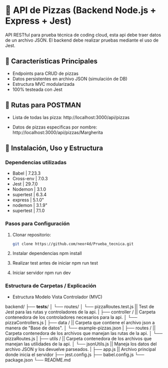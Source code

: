 # 🍕 API de Pizzas (Backend Node.js + Express + Jest)

API RESTful para prueba técnica de coding cloud, esta api debe traer datos de un archivo
JSON. El backend debe realizar pruebas mediante el uso de Jest.

## 📌 Características Principales

- Endpoints para CRUD de pizzas
- Datos persistentes en archivo JSON (simulación de DB)
- Estructura MVC modularizada
- 100% testeada con Jest

## 🔎 Rutas para POSTMAN

- Lista de todas las pizza: http://localhost:3000/api/pizzas

- Datos de pizzas especificas por nombre: http://localhost:3000/api/pizzas/Margherita

## 🚀 Instalación, Uso y Estructura

### Dependencias utilizadas
- Babel     |    7.23.3
- Cross-env |    7.0.3
- Jest      |    29.7.0
- Nodemon   |    3.1.0
- supertest |    6.3.4
- express   |    5.1.0"
- nodemon   |    3.1.9"
- supertest |    7.1.0

### Pasos para Configuración

1. Clonar repositorio:
   ```bash
   git clone https://github.com/neor4d/Prueba_tecnica.git

2. Instalar dependencias
    npm install

3. Realizar test antes de iniciar
    npm run test

4. Iniciar servidor
    npm run dev


### Estructura de Carpetas / Explicación

- Estructura Modelo Vista Controlador (MVC)

backend/
├── __tests__/
│   └── routes/
│       └── pizzaRoutes.test.js     ||  Test de Jest para las rutas y controladores de la api.
|
├── controller /                    ||  Carpeta contenedora de los controladores necesarios para la api.
│   └── pizzaControllers.js
|
├── data /                          ||  Carpeta que contiene el archivo json a manera de "Base de datos".
│   └── example-pizzas.json
|
├── routes /                        ||  Carpeta contenedora de los archivos que manejan las rutas de la api.
│   └── pizzaRoutes.js
|
├── utils /                         ||  Carpeta contenedora de los archivos que manejan las utilidades de la api.
│   └── jsonUtils.js                    || Maneja los datos del archivo JSON y los devuelve parseados.
|
├── app.js                          ||  Archivo principal donde inicia el servidor
├── jest.config.js
├── babel.config.js
└── package.json
└── README.md